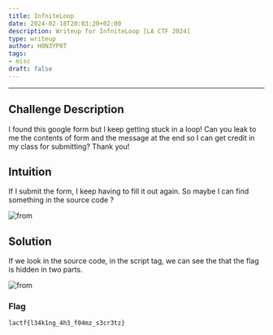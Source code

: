 ```yaml
---
title: InfniteLoop
date: 2024-02-18T20:03:20+02:00
description: Writeup for InfniteLoop [LA CTF 2024]
type: writeup
author: H0N3YP0T
tags:
- misc
draft: false
---
```

___

## Challenge Description

I found this google form but I keep getting stuck in a loop! Can you leak to me the contents of form and the message at the end so I can get credit in my class for submitting? Thank you!


## Intuition

If I submit the form, I keep having to fill it out again. So maybe I can find something in the source code ?

![from](/images/la_ctf_2024/form.png)

## Solution

If we look in the source code, in the script tag, we can see the that the flag is hidden in two parts.

![from](/images/la_ctf_2024/form2.png)

### Flag

`lactf{l34k1ng_4h3_f04mz_s3cr3tz}`

